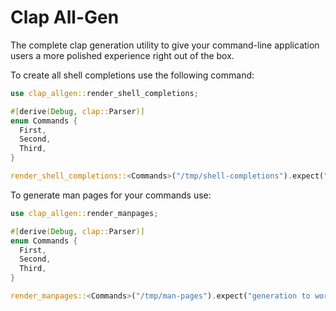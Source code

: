 # Clap All-Gen

The complete clap generation utility to give your command-line application users a more polished experience right out of the box.

To create all shell completions use the following command:

```rust
use clap_allgen::render_shell_completions;

#[derive(Debug, clap::Parser)]
enum Commands {
  First,
  Second,
  Third,
}

render_shell_completions::<Commands>("/tmp/shell-completions").expect("generation to work");
```

To generate man pages for your commands use:

```rust
use clap_allgen::render_manpages;

#[derive(Debug, clap::Parser)]
enum Commands {
  First,
  Second,
  Third,
}

render_manpages::<Commands>("/tmp/man-pages").expect("generation to work");
```
